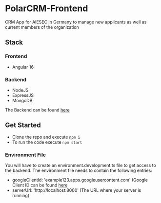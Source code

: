 # PolarCRM-Frontend

CRM App for AIESEC in Germany to manage new applicants as well as current members of the organization

## Stack
### Frontend
- Angular 16

### Backend
- NodeJS
- ExpressJS
- MongoDB

The Backend can be found [here](https://github.com/gbcarlos/PolarCRM-Backend)

## Get Started
- Clone the repo and execute `npm i`
- To run the code execute `npm start`

### Environment File
You will have to create an environment.development.ts file to get access to the backend.
The environment file needs to contain the following entries:
- googleClientId: 'example123.apps.googleusercontent.com' (Google Client ID can be found [here](https://developers.google.com/identity/oauth2/web/guides/get-google-api-clientid?hl=en)
- serverUrl: 'http://localhost:8000' (The URL where your server is running)
